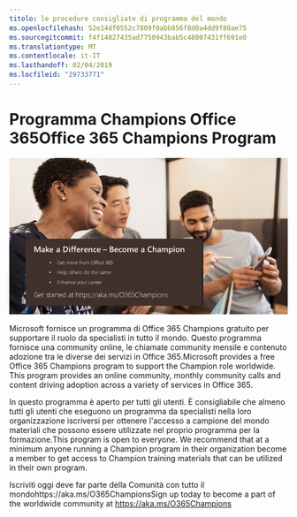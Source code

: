 ```yaml
---
titolo: le procedure consigliate di programma del mondo
ms.openlocfilehash: 52e14df0552c7809f0abb856f8d0a4dd9f80ae75
ms.sourcegitcommit: f4f14027435ad7750943bab5c48007431ff691e0
ms.translationtype: MT
ms.contentlocale: it-IT
ms.lasthandoff: 02/04/2019
ms.locfileid: "29733771"
---
```

# <a name="office-365-champions-program"></a><span data-ttu-id="f8195-102">Programma Champions Office 365</span><span class="sxs-lookup"><span data-stu-id="f8195-102">Office 365 Champions Program</span></span> 

![effettuare una differenza diventano un campione del mondo](media/makeadifference.png)

<span data-ttu-id="f8195-p101">Microsoft fornisce un programma di Office 365 Champions gratuito per supportare il ruolo da specialisti in tutto il mondo.  Questo programma fornisce una community online, le chiamate community mensile e contenuto adozione tra le diverse dei servizi in Office 365.</span><span class="sxs-lookup"><span data-stu-id="f8195-p101">Microsoft provides a free Office 365 Champions program to support the Champion role worldwide.  This program provides an online community, monthly community calls and content driving adoption across a variety of services in Office 365.</span></span>

<span data-ttu-id="f8195-p102">In questo programma è aperto per tutti gli utenti.  È consigliabile che almeno tutti gli utenti che eseguono un programma da specialisti nella loro organizzazione iscriversi per ottenere l'accesso a campione del mondo materiali che possono essere utilizzate nel proprio programma per la formazione.</span><span class="sxs-lookup"><span data-stu-id="f8195-p102">This program is open to everyone.  We recommend that at a minimum anyone running a Champion program in their organization become a member to get access to Champion training materials that can be utilized in their own program.</span></span> 

<span data-ttu-id="f8195-108">Iscriviti oggi deve far parte della Comunità con tutto il mondohttps://aka.ms/O365Champions</span><span class="sxs-lookup"><span data-stu-id="f8195-108">Sign up today to become a part of the worldwide community at https://aka.ms/O365Champions</span></span>  
